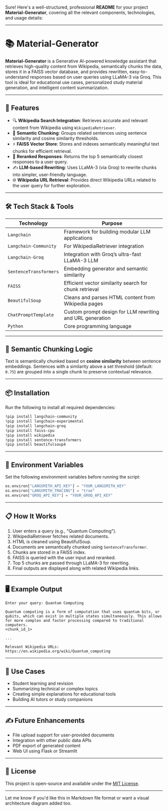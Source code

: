Sure! Here's a well-structured, professional **README** for your project **Material-Generator**, covering all the relevant components, technologies, and usage details:

---

# 📚 Material-Generator

**Material-Generator** is a Generative AI-powered knowledge assistant that retrieves high-quality content from Wikipedia, semantically chunks the data, stores it in a FAISS vector database, and provides rewritten, easy-to-understand responses based on user queries using LLaMA-3 via Groq. This tool is ideal for educational use cases, personalized study material generation, and intelligent content summarization.

---

## 🚀 Features

* 🔍 **Wikipedia Search Integration**: Retrieves accurate and relevant content from Wikipedia using `WikipediaRetriever`.
* 🧠 **Semantic Chunking**: Groups related sentences using sentence similarity and cosine similarity thresholds.
* ⚡ **FAISS Vector Store**: Stores and indexes semantically meaningful text chunks for efficient retrieval.
* 🧾 **Reranked Responses**: Returns the top 5 semantically closest responses to a user query.
* ✍️ **LLM-based Rewriting**: Uses LLaMA-3 (via Groq) to rewrite chunks into simpler, user-friendly language.
* 🌐 **Wikipedia URL Retrieval**: Provides direct Wikipedia URLs related to the user query for further exploration.

---

## 🛠️ Tech Stack & Tools

| Technology             | Purpose                                                   |
| ---------------------- | --------------------------------------------------------- |
| `Langchain`            | Framework for building modular LLM applications           |
| `Langchain-Community`  | For WikipediaRetriever integration                        |
| `Langchain-Groq`       | Integration with Groq’s ultra-fast LLaMA-3 LLM            |
| `SentenceTransformers` | Embedding generator and semantic similarity               |
| `FAISS`                | Efficient vector similarity search for chunk retrieval    |
| `BeautifulSoup`        | Cleans and parses HTML content from Wikipedia pages       |
| `ChatPromptTemplate`   | Custom prompt design for LLM rewriting and URL generation |
| `Python`               | Core programming language                                 |

---

## 🧪 Semantic Chunking Logic

Text is semantically chunked based on **cosine similarity** between sentence embeddings. Sentences with a similarity above a set threshold (default: `0.75`) are grouped into a single chunk to preserve contextual relevance.

---

## 📦 Installation

Run the following to install all required dependencies:

```bash
!pip install langchain-community
!pip install langchain-experimental
!pip install langchain-groq
!pip install faiss-cpu
!pip install wikipedia
!pip install sentence-transformers
!pip install beautifulsoup4
```

---

## 🔐 Environment Variables

Set the following environment variables before running the script:

```python
os.environ["LANGSMITH_API_KEY"] = "YOUR_LANGSMITH_KEY"
os.environ["LANGSMITH_TRACING"] = "true"
os.environ["GROQ_API_KEY"] = "YOUR_GROQ_API_KEY"
```

---

## 📋 How It Works

1. User enters a query (e.g., "Quantum Computing").
2. WikipediaRetriever fetches related documents.
3. HTML is cleaned using BeautifulSoup.
4. Documents are semantically chunked using `SentenceTransformer`.
5. Chunks are stored in a FAISS index.
6. FAISS is queried with the user input and reranked.
7. Top 5 chunks are passed through LLaMA-3 for rewriting.
8. Final outputs are displayed along with related Wikipedia links.

---

## 🖥️ Example Output

```text
Enter your query: Quantum Computing

Quantum computing is a form of computation that uses quantum bits, or qubits, which can exist in multiple states simultaneously. This allows for more complex and faster processing compared to traditional computers.
<chunk_id_1>

...

Relevant Wikipedia URLs:
https://en.wikipedia.org/wiki/Quantum_computing
```

---


## 🧠 Use Cases

* Student learning and revision
* Summarizing technical or complex topics
* Creating simple explanations for educational tools
* Building AI tutors or study companions

---

## ✍️ Future Enhancements

* File upload support for user-provided documents
* Integration with other public data APIs
* PDF export of generated content
* Web UI using Flask or Streamlit

---

## 📄 License

This project is open-source and available under the [MIT License](LICENSE).

---

Let me know if you'd like this in Markdown file format or want a visual architecture diagram added too.
